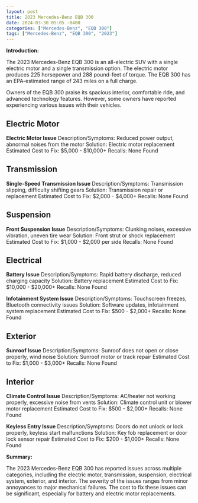 ```yaml
---
layout: post
title: 2023 Mercedes-Benz EQB 300
date: 2024-03-30 05:05 -0400
categories: ["Mercedes-Benz", "EQB 300"]
tags: ["Mercedes-Benz", "EQB 300", "2023"]
---
```

**Introduction:**

The 2023 Mercedes-Benz EQB 300 is an all-electric SUV with a single electric motor and a single transmission option. The electric motor produces 225 horsepower and 288 pound-feet of torque. The EQB 300 has an EPA-estimated range of 243 miles on a full charge.

Owners of the EQB 300 praise its spacious interior, comfortable ride, and advanced technology features. However, some owners have reported experiencing various issues with their vehicles.

## **Electric Motor**

**Electric Motor Issue**
Description/Symptoms: Reduced power output, abnormal noises from the motor
Solution: Electric motor replacement
Estimated Cost to Fix: $5,000 - $10,000+
Recalls: None Found

## **Transmission**

**Single-Speed Transmission Issue**
Description/Symptoms: Transmission slipping, difficulty shifting gears
Solution: Transmission repair or replacement
Estimated Cost to Fix: $2,000 - $4,000+
Recalls: None Found

## **Suspension**

**Front Suspension Issue**
Description/Symptoms: Clunking noises, excessive vibration, uneven tire wear
Solution: Front strut or shock replacement
Estimated Cost to Fix: $1,000 - $2,000 per side
Recalls: None Found

## **Electrical**

**Battery Issue**
Description/Symptoms: Rapid battery discharge, reduced charging capacity
Solution: Battery replacement
Estimated Cost to Fix: $10,000 - $20,000+
Recalls: None Found

**Infotainment System Issue**
Description/Symptoms: Touchscreen freezes, Bluetooth connectivity issues
Solution: Software updates, infotainment system replacement
Estimated Cost to Fix: $500 - $2,000+
Recalls: None Found

## **Exterior**

**Sunroof Issue**
Description/Symptoms: Sunroof does not open or close properly, wind noise
Solution: Sunroof motor or track repair
Estimated Cost to Fix: $1,000 - $3,000+
Recalls: None Found

## **Interior**

**Climate Control Issue**
Description/Symptoms: AC/heater not working properly, excessive noise from vents
Solution: Climate control unit or blower motor replacement
Estimated Cost to Fix: $500 - $2,000+
Recalls: None Found

**Keyless Entry Issue**
Description/Symptoms: Doors do not unlock or lock properly, keyless start malfunctions
Solution: Key fob replacement or door lock sensor repair
Estimated Cost to Fix: $200 - $1,000+
Recalls: None Found

**Summary:**

The 2023 Mercedes-Benz EQB 300 has reported issues across multiple categories, including the electric motor, transmission, suspension, electrical system, exterior, and interior. The severity of the issues ranges from minor annoyances to major mechanical failures. The cost to fix these issues can be significant, especially for battery and electric motor replacements.
